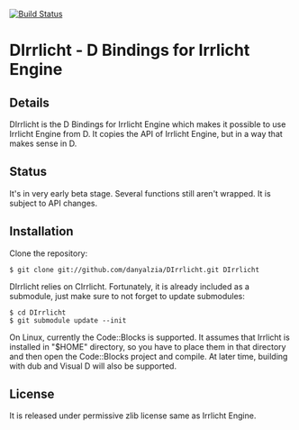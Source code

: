 [![Build Status](https://travis-ci.org/danyalzia/DIrrlicht.png?branch=master)](https://travis-ci.org/danyalzia/DIrrlicht)

DIrrlicht - D Bindings for Irrlicht Engine
==========================================

Details
-------

DIrrlicht is the D Bindings for Irrlicht Engine which makes it possible to use Irrlicht Engine from D. It copies the API of Irrlicht Engine, but in a way that makes sense in D.

Status
------

It's in very early beta stage. Several functions still aren't wrapped. It is subject to API changes.

Installation
------------

Clone the repository:

```
$ git clone git://github.com/danyalzia/DIrrlicht.git DIrrlicht
```

DIrrlicht relies on CIrrlicht. Fortunately, it is already included as a submodule, just make sure to not forget to update submodules:

```
$ cd DIrrlicht
$ git submodule update --init
```

On Linux, currently the Code::Blocks is supported. It assumes that Irrlicht is installed in "$HOME" directory, so you have to place them in that directory and then open the Code::Blocks project and compile. At later time, building with dub and Visual D will also be supported.

License
-------

It is released under permissive zlib license same as Irrlicht Engine.
